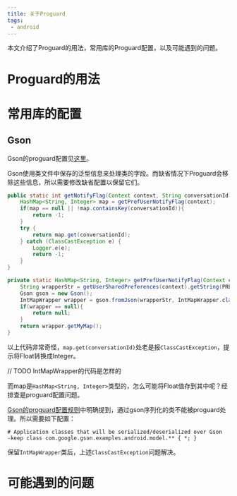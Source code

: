 ```yaml
---
title: 关于Proguard
tags:
 - android
---
```

本文介绍了Proguard的用法，常用库的Proguard配置，以及可能遇到的问题。

<!-- more -->

# Proguard的用法

# 常用库的配置

## Gson
Gson的proguard配置见[这里][gson]。

Gson使用类文件中保存的泛型信息来处理类的字段。而缺省情况下Proguard会移除这些信息，所以需要修改缺省配置以保留它们。

```java
public static int getNotifyFlag(Context context, String conversationId){
    HashMap<String, Integer> map = getPrefUserNotifyFlag(context);
    if(map == null || !map.containsKey(conversationId)){
        return -1;
    }
    try {
        return map.get(conversationId);
    } catch (ClassCastException e) {
        Logger.e(e);
        return -1;
    }
}

private static HashMap<String, Integer> getPrefUserNotifyFlag(Context context){
    String wrapperStr = getUserSharedPreferences(context).getString(PREF_USER_NOTIFY_FLAG, "");
    Gson gson = new Gson();
    IntMapWrapper wrapper = gson.fromJson(wrapperStr, IntMapWrapper.class);
    if(wrapper == null){
        return null;
    }
    return wrapper.getMyMap();
}
```

以上代码非常奇怪，`map.get(conversationId)`处老是报`ClassCastException`，提示将Float转换成Integer。

// TODO IntMapWrapper的代码是怎样的

而map是`HashMap<String, Integer>`类型的，怎么可能将Float值存到其中呢？经排查是proguard配置问题。

[Gson的proguard配置规则][gson]中明确提到，通过gson序列化的类不能被proguard处理。所以需要如下配置：

```
# Application classes that will be serialized/deserialized over Gson
-keep class com.google.gson.examples.android.model.** { *; }
```

保留`IntMapWrapper`类后，上述`ClassCastException`问题解决。

# 可能遇到的问题

[gson]: https://github.com/google/gson/blob/master/examples/android-proguard-example/proguard.cfg
